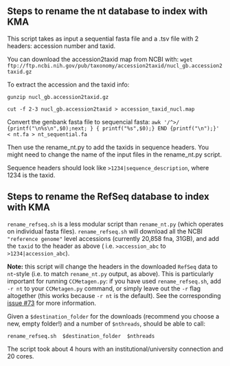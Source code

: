 ## Steps to rename the nt database to index with KMA

This script takes as input a sequential fasta file and a .tsv file with 2 headers: accession number and taxid.

You can download the accession2taxid map from NCBI with:
`wget ftp://ftp.ncbi.nih.gov/pub/taxonomy/accession2taxid/nucl_gb.accession2taxid.gz`


To extract the accession and the taxid info:
```
gunzip nucl_gb.accession2taxid.gz

cut -f 2-3 nucl_gb.accession2taxid > accession_taxid_nucl.map
```

Convert the genbank fasta file to sequencial fasta:
```awk '/^>/ {printf("\n%s\n",$0);next; } { printf("%s",$0);} END {printf("\n");}' < nt.fa > nt_sequential.fa```

Then use the rename_nt.py to add the taxids in sequence headers. You might need to change the name of the input files in the rename_nt.py script.

Sequence headers should look like `>1234|sequence_description`, where 1234 is the taxid.


## Steps to rename the RefSeq database to index with KMA

`rename_refseq.sh` is a less modular script than `rename_nt.py` (which operates on individual fasta files). `rename_refseq.sh` will download all the NCBI `"reference genome"` level accessions (currently 20,858 fna, 31GB), and add the `taxid` to the header as above ( i.e. `>accession_abc` to `>1234|accession_abc`). 

**Note:** this script will change the headers in the downloaded `RefSeq` data to `nt`-style (i.e. to match `rename_nt.py` output, as above). This is particularly important for running `CCMetagen.py`: if you have used `rename_refseq.sh`, add `-r nt` to your `CCMetagen.py` command, or simply leave out the `-r` flag altogether (this works because `-r nt` is the default).  See the corresponding [issue #73](https://github.com/vrmarcelino/CCMetagen/issues/73#issuecomment-2808967200) for more information.

Given a `$destination_folder` for the downloads (recommend you choose a new, empty folder!) and a number of `$nthreads`, should be able to call:
```
rename_refseq.sh  $destination_folder  $nthreads
```
The script took about 4 hours with an institutional/university connection and 20 cores.  
